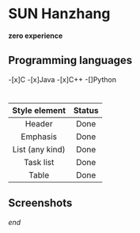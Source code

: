 # SUN Hanzhang
**zero experience**

## Programming languages
-[x]C
-[x]Java
-[x]C++
-[]Python

#
| Style element |  Status  |
|:-----------------:|:--------------:|
|Header|Done|
|Emphasis|Done|
|List (any kind)|Done|
|Task list|Done|
|Table|Done|

## Screenshots

*end*



